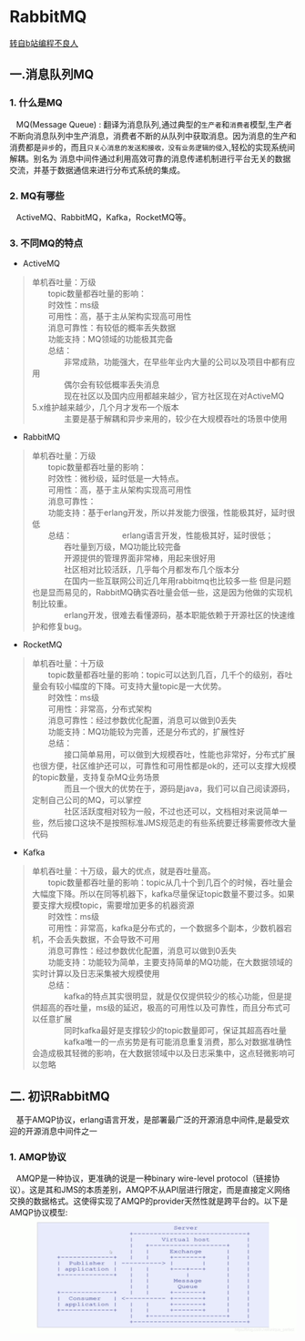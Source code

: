 # RabbitMQ  
[转自b站编程不良人](https://www.bilibili.com/video/BV1dE411K7MG)  
## 一.消息队列MQ  
### 1. 什么是MQ  
 &nbsp;&nbsp;&nbsp;MQ(Message Queue) : 翻译为消息队列,通过典型的`生产者`和`消费者`模型,生产者不断向消息队列中生产消息，消费者不断的从队列中获取消息。因为消息的生产和消费都是`异步`的，而且`只关心消息的发送和接收，没有业务逻辑的侵入`,轻松的实现系统间解耦。别名为 消息中间件通过利用高效可靠的消息传递机制进行平台无关的数据交流，并基于数据通信来进行分布式系统的集成。  
### 2. MQ有哪些  
 &nbsp;&nbsp;&nbsp;ActiveMQ、RabbitMQ，Kafka，RocketMQ等。  
### 3. 不同MQ的特点  
- ActiveMQ  
 > 单机吞吐量：万级  
　　topic数量都吞吐量的影响：  
　　时效性：ms级  
　　可用性：高，基于主从架构实现高可用性  
　　消息可靠性：有较低的概率丢失数据  
　　功能支持：MQ领域的功能极其完备  
　　总结：  
　　　　非常成熟，功能强大，在早些年业内大量的公司以及项目中都有应用  
　　　　偶尔会有较低概率丢失消息  
　　　　现在社区以及国内应用都越来越少，官方社区现在对ActiveMQ 5.x维护越来越少，几个月才发布一个版本  
　　　　主要是基于解耦和异步来用的，较少在大规模吞吐的场景中使用  
- RabbitMQ  
> 单机吞吐量：万级  
　　topic数量都吞吐量的影响：  
　　时效性：微秒级，延时低是一大特点。  
　　可用性：高，基于主从架构实现高可用性  
　　消息可靠性：  
　　功能支持：基于erlang开发，所以并发能力很强，性能极其好，延时很低  
　　总结：　　
　　　　erlang语言开发，性能极其好，延时很低；  
　　　　吞吐量到万级，MQ功能比较完备  
　　　　开源提供的管理界面非常棒，用起来很好用  
　　　　社区相对比较活跃，几乎每个月都发布几个版本分  
　　　　在国内一些互联网公司近几年用rabbitmq也比较多一些 但是问题也是显而易见的，RabbitMQ确实吞吐量会低一些，这是因为他做的实现机制比较重。  
　　　　erlang开发，很难去看懂源码，基本职能依赖于开源社区的快速维护和修复bug。  
- RocketMQ  
> 单机吞吐量：十万级  
　　topic数量都吞吐量的影响：topic可以达到几百，几千个的级别，吞吐量会有较小幅度的下降。可支持大量topic是一大优势。  
　　时效性：ms级  
　　可用性：非常高，分布式架构  
　　消息可靠性：经过参数优化配置，消息可以做到0丢失  
　　功能支持：MQ功能较为完善，还是分布式的，扩展性好  
　　总结：  
　　　　接口简单易用，可以做到大规模吞吐，性能也非常好，分布式扩展也很方便，社区维护还可以，可靠性和可用性都是ok的，还可以支撑大规模的topic数量，支持复杂MQ业务场景  
　　　　而且一个很大的优势在于，源码是java，我们可以自己阅读源码，定制自己公司的MQ，可以掌控  
　　　　社区活跃度相对较为一般，不过也还可以，文档相对来说简单一些，然后接口这块不是按照标准JMS规范走的有些系统要迁移需要修改大量代码  
- Kafka  
> 单机吞吐量：十万级，最大的优点，就是吞吐量高。  
　　topic数量都吞吐量的影响：topic从几十个到几百个的时候，吞吐量会大幅度下降。所以在同等机器下，kafka尽量保证topic数量不要过多。如果要支撑大规模topic，需要增加更多的机器资源  
　　时效性：ms级  
　　可用性：非常高，kafka是分布式的，一个数据多个副本，少数机器宕机，不会丢失数据，不会导致不可用  
　　消息可靠性：经过参数优化配置，消息可以做到0丢失  
　　功能支持：功能较为简单，主要支持简单的MQ功能，在大数据领域的实时计算以及日志采集被大规模使用  
　　总结：  
　　　　kafka的特点其实很明显，就是仅仅提供较少的核心功能，但是提供超高的吞吐量，ms级的延迟，极高的可用性以及可靠性，而且分布式可以任意扩展  
　　　　同时kafka最好是支撑较少的topic数量即可，保证其超高吞吐量  
　　　　kafka唯一的一点劣势是有可能消息重复消费，那么对数据准确性会造成极其轻微的影响，在大数据领域中以及日志采集中，这点轻微影响可以忽略  
## 二. 初识RabbitMQ  
 &nbsp;&nbsp;&nbsp;基于AMQP协议，erlang语言开发，是部署最广泛的开源消息中间件,是最受欢迎的开源消息中间件之一  
### 1. AMQP协议  
 &nbsp;&nbsp;&nbsp;AMQP是一种协议，更准确的说是一种binary wire-level protocol（链接协议）。这是其和JMS的本质差别，AMQP不从API层进行限定，而是直接定义网络交换的数据格式。这使得实现了AMQP的provider天然性就是跨平台的。以下是AMQP协议模型:
![](image/2021-10-19-18-26-59.png)

